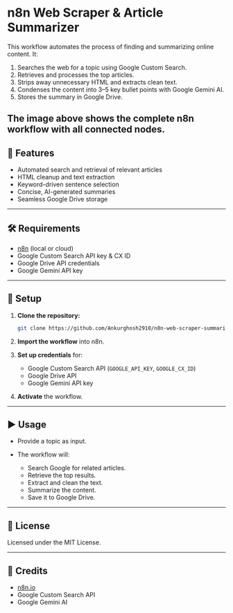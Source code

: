 # n8n Web Scraper & Article Summarizer

This workflow automates the process of finding and summarizing online content. It:

1. Searches the web for a topic using Google Custom Search.
2. Retrieves and processes the top articles.
3. Strips away unnecessary HTML and extracts clean text.
4. Condenses the content into 3–5 key bullet points with Google Gemini AI.
5. Stores the summary in Google Drive.


The image above shows the complete n8n workflow with all connected nodes.
---

## 🚀 Features

* Automated search and retrieval of relevant articles
* HTML cleanup and text extraction
* Keyword-driven sentence selection
* Concise, AI-generated summaries
* Seamless Google Drive storage

---

## 🛠️ Requirements

* [n8n](https://n8n.io/) (local or cloud)
* Google Custom Search API key & CX ID
* Google Drive API credentials
* Google Gemini API key

---

## 📂 Setup

1. **Clone the repository:**

   ```bash
   git clone https://github.com/Ankurghosh2910/n8n-web-scraper-summarizer.git
   ```
2. **Import the workflow** into n8n.
3. **Set up credentials** for:

   * Google Custom Search API (`GOOGLE_API_KEY`, `GOOGLE_CX_ID`)
   * Google Drive API
   * Google Gemini API key
4. **Activate** the workflow.

---

## ▶️ Usage

* Provide a topic as input.
* The workflow will:

  * Search Google for related articles.
  * Retrieve the top results.
  * Extract and clean the text.
  * Summarize the content.
  * Save it to Google Drive.

---

## 📜 License

Licensed under the MIT License.

---

## 🙌 Credits

* [n8n.io](https://n8n.io/)
* Google Custom Search API
* Google Gemini AI
